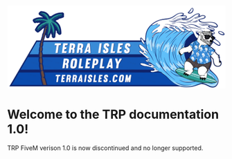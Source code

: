 ![banner](../../img/banner.png)
# Welcome to the TRP documentation 1.0! 

TRP FiveM verison 1.0 is now discontinued and no longer supported.
